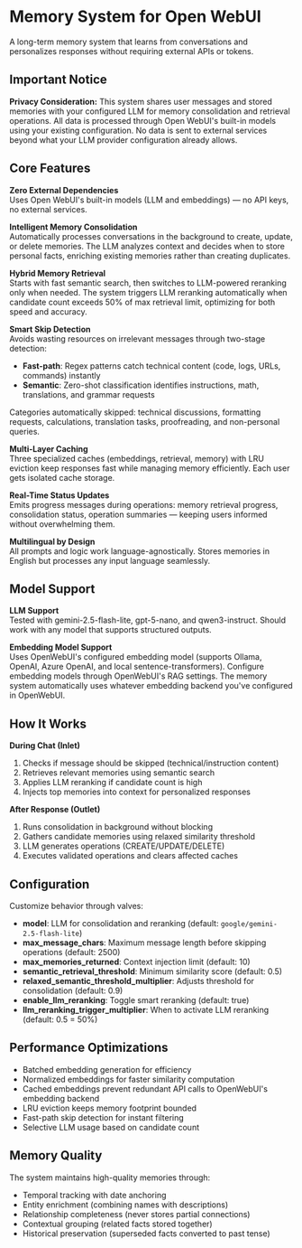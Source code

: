 # Memory System for Open WebUI

A long-term memory system that learns from conversations and personalizes responses without requiring external APIs or tokens.

## Important Notice

**Privacy Consideration:** This system shares user messages and stored memories with your configured LLM for memory consolidation and retrieval operations. All data is processed through Open WebUI's built-in models using your existing configuration. No data is sent to external services beyond what your LLM provider configuration already allows.

## Core Features

**Zero External Dependencies**  
Uses Open WebUI's built-in models (LLM and embeddings) — no API keys, no external services.

**Intelligent Memory Consolidation**  
Automatically processes conversations in the background to create, update, or delete memories. The LLM analyzes context and decides when to store personal facts, enriching existing memories rather than creating duplicates.

**Hybrid Memory Retrieval**  
Starts with fast semantic search, then switches to LLM-powered reranking only when needed. The system triggers LLM reranking automatically when candidate count exceeds 50% of max retrieval limit, optimizing for both speed and accuracy.

**Smart Skip Detection**  
Avoids wasting resources on irrelevant messages through two-stage detection:
- **Fast-path**: Regex patterns catch technical content (code, logs, URLs, commands) instantly
- **Semantic**: Zero-shot classification identifies instructions, math, translations, and grammar requests

Categories automatically skipped: technical discussions, formatting requests, calculations, translation tasks, proofreading, and non-personal queries.

**Multi-Layer Caching**  
Three specialized caches (embeddings, retrieval, memory) with LRU eviction keep responses fast while managing memory efficiently. Each user gets isolated cache storage.

**Real-Time Status Updates**  
Emits progress messages during operations: memory retrieval progress, consolidation status, operation summaries — keeping users informed without overwhelming them.

**Multilingual by Design**  
All prompts and logic work language-agnostically. Stores memories in English but processes any input language seamlessly.

## Model Support

**LLM Support**  
Tested with gemini-2.5-flash-lite, gpt-5-nano, and qwen3-instruct. Should work with any model that supports structured outputs.

**Embedding Model Support**  
Uses OpenWebUI's configured embedding model (supports Ollama, OpenAI, Azure OpenAI, and local sentence-transformers). Configure embedding models through OpenWebUI's RAG settings. The memory system automatically uses whatever embedding backend you've configured in OpenWebUI.

## How It Works

**During Chat (Inlet)**  
1. Checks if message should be skipped (technical/instruction content)
2. Retrieves relevant memories using semantic search
3. Applies LLM reranking if candidate count is high
4. Injects top memories into context for personalized responses

**After Response (Outlet)**  
1. Runs consolidation in background without blocking
2. Gathers candidate memories using relaxed similarity threshold
3. LLM generates operations (CREATE/UPDATE/DELETE)
4. Executes validated operations and clears affected caches

## Configuration

Customize behavior through valves:
- **model**: LLM for consolidation and reranking (default: `google/gemini-2.5-flash-lite`)
- **max_message_chars**: Maximum message length before skipping operations (default: 2500)
- **max_memories_returned**: Context injection limit (default: 10)
- **semantic_retrieval_threshold**: Minimum similarity score (default: 0.5)
- **relaxed_semantic_threshold_multiplier**: Adjusts threshold for consolidation (default: 0.9)
- **enable_llm_reranking**: Toggle smart reranking (default: true)
- **llm_reranking_trigger_multiplier**: When to activate LLM reranking (default: 0.5 = 50%)

## Performance Optimizations

- Batched embedding generation for efficiency
- Normalized embeddings for faster similarity computation
- Cached embeddings prevent redundant API calls to OpenWebUI's embedding backend
- LRU eviction keeps memory footprint bounded
- Fast-path skip detection for instant filtering
- Selective LLM usage based on candidate count

## Memory Quality

The system maintains high-quality memories through:
- Temporal tracking with date anchoring
- Entity enrichment (combining names with descriptions)
- Relationship completeness (never stores partial connections)
- Contextual grouping (related facts stored together)
- Historical preservation (superseded facts converted to past tense)